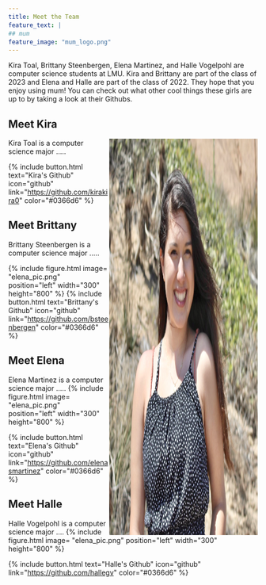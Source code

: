 ```yaml
---
title: Meet the Team
feature_text: |
## mum
feature_image: "mum_logo.png"
---
```


Kira Toal, Brittany Steenbergen, Elena Martinez, and Halle Vogelpohl are computer science students at LMU. Kira and Brittany are part of the class of 2023 and Elena and Halle are part of the class of 2022. They hope that you enjoy using mum! You can check out what other cool things these girls are up to by taking a look at their Githubs.

## Meet Kira

<img style="float: right;" src="elena_pic.png" position="right" width="300" height="800">

Kira Toal is a computer science major .....

{% include button.html text="Kira's Github" icon="github" link="https://github.com/kirakira0" color="#0366d6" %}

## Meet Brittany

Brittany Steenbergen is a computer science major .....

{% include figure.html image= "elena_pic.png" position="left" width="300" height="800" %}
{% include button.html text="Brittany's Github" icon="github" link="https://github.com/bsteenbergen" color="#0366d6" %}

## Meet Elena

Elena Martinez is a computer science major .....
{% include figure.html image= "elena_pic.png" position="left" width="300" height="800" %}

{% include button.html text="Elena's Github" icon="github" link="https://github.com/elenasmartinez" color="#0366d6" %}

## Meet Halle

Halle Vogelpohl is a computer science major ....
{% include figure.html image= "elena_pic.png" position="left" width="300" height="800" %}

{% include button.html text="Halle's Github" icon="github" link="https://github.com/hallegv" color="#0366d6" %}
